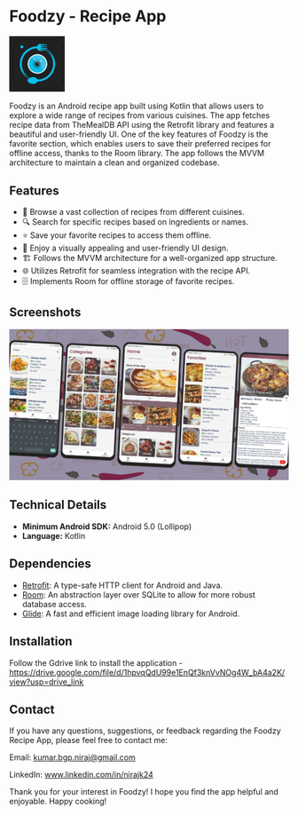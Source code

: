 # Foodzy - Recipe App

<img src="/images/logo.png" width="100" alt="Foodzy-logo">

Foodzy is an Android recipe app built using Kotlin that allows users to explore a wide range of recipes from various cuisines. The app fetches recipe data from TheMealDB API using the Retrofit library and features a beautiful and user-friendly UI. One of the key features of Foodzy is the favorite section, which enables users to save their preferred recipes for offline access, thanks to the Room library. The app follows the MVVM architecture to maintain a clean and organized codebase.

## Features

- 🍳 Browse a vast collection of recipes from different cuisines.
- 🔍 Search for specific recipes based on ingredients or names.
- ⭐ Save your favorite recipes to access them offline.
- 🎨 Enjoy a visually appealing and user-friendly UI design.
- 🏗️ Follows the MVVM architecture for a well-organized app structure.
- 🌐 Utilizes Retrofit for seamless integration with the recipe API.
- 🗄️ Implements Room for offline storage of favorite recipes.

## Screenshots

<img src="/images/Final(Crop).png" alt="Screenshot 1">

<!--- <div style="display: flex;">
  <img src="/images/screenshot1.jpg" width="250" alt="Screenshot 1">
  <img src="/images/screenshot2.jpg" width="250" alt="Screenshot 2">
  <img src="/images/screenshot3.jpg" width="250" alt="Screenshot 3">
</div>
<div style="display: flex;">
  <img src="/images/screenshot4.jpg" width="250" alt="Screenshot 4">
  <img src="/images/screenshot5.jpg" width="250" alt="Screenshot 5">
</div> --->

## Technical Details

- **Minimum Android SDK:** Android 5.0 (Lollipop)
- **Language:** Kotlin

## Dependencies

- [Retrofit](https://square.github.io/retrofit/): A type-safe HTTP client for Android and Java.
- [Room](https://developer.android.com/training/data-storage/room): An abstraction layer over SQLite to allow for more robust database access.
- [Glide](https://bumptech.github.io/glide/): A fast and efficient image loading library for Android.

## Installation
Follow the Gdrive link to install the application - https://drive.google.com/file/d/1hpvqQdU99e1EnQf3knVvNOg4W_bA4a2K/view?usp=drive_link

## Contact
If you have any questions, suggestions, or feedback regarding the Foodzy Recipe App, please feel free to contact me:

Email: kumar.bgp.niraj@gmail.com

LinkedIn: www.linkedin.com/in/nirajk24

Thank you for your interest in Foodzy! I hope you find the app helpful and enjoyable. Happy cooking!

